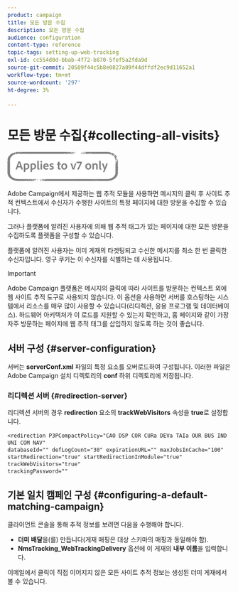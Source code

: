 ```yaml
---
product: campaign
title: 모든 방문 수집
description: 모든 방문 수집
audience: configuration
content-type: reference
topic-tags: setting-up-web-tracking
exl-id: cc554d0d-bbab-4f72-b870-5fef5a2fda9d
source-git-commit: 20509f44c5b8e0827a09f44dffdf2ec9d11652a1
workflow-type: tm+mt
source-wordcount: '297'
ht-degree: 3%

---
```


# 모든 방문 수집{#collecting-all-visits}

![](../../assets/v7-only.svg)

Adobe Campaign에서 제공하는 웹 추적 모듈을 사용하면 메시지의 클릭 후 사이트 추적 컨텍스트에서 수신자가 수행한 사이트의 특정 페이지에 대한 방문을 수집할 수 있습니다.

그러나 플랫폼에 알려진 사용자에 의해 웹 추적 태그가 있는 페이지에 대한 모든 방문을 수집하도록 플랫폼을 구성할 수 있습니다.

플랫폼에 알려진 사용자는 이미 게재의 타겟팅되고 수신한 메시지를 최소 한 번 클릭한 수신자입니다. 영구 쿠키는 이 수신자를 식별하는 데 사용됩니다.

>[!IMPORTANT]
>
>Adobe Campaign 플랫폼은 메시지의 클릭에 따라 사이트를 방문하는 컨텍스트 외에 웹 사이트 추적 도구로 사용되지 않습니다. 이 옵션을 사용하면 서버를 호스팅하는 시스템에서 리소스를 매우 많이 사용할 수 있습니다(리디렉션, 응용 프로그램 및 데이터베이스). 하드웨어 아키텍처가 이 로드를 지원할 수 있는지 확인하고, 홈 페이지와 같이 가장 자주 방문하는 페이지에 웹 추적 태그를 삽입하지 않도록 하는 것이 좋습니다.

## 서버 구성 {#server-configuration}

서버는 **serverConf.xml** 파일의 특정 요소를 오버로드하여 구성됩니다. 이러한 파일은 Adobe Campaign 설치 디렉토리의 **conf** 하위 디렉토리에 저장됩니다.

### 리디렉션 서버 {#redirection-server}

리디렉션 서버의 경우 **redirection** 요소의 **trackWebVisitors** 속성을 **true**&#x200B;로 설정합니다.

```
<redirection P3PCompactPolicy="CAO DSP COR CURa DEVa TAIa OUR BUS IND UNI COM NAV"
databaseId="" defLogCount="30" expirationURL="" maxJobsInCache="100"
startRedirection="true" startRedirectionInModule="true" trackWebVisitors="true"
trackingPassword=""
```

## 기본 일치 캠페인 구성 {#configuring-a-default-matching-campaign}

클라이언트 콘솔을 통해 추적 정보를 보려면 다음을 수행해야 합니다.

* **더미 배달**&#x200B;을(를) 만듭니다(게재 매핑은 대상 스키마의 매핑과 동일해야 함).
* **NmsTracking_WebTrackingDelivery** 옵션에 이 게재의 **내부 이름**&#x200B;을 입력합니다.

이메일에서 클릭이 직접 이어지지 않은 모든 사이트 추적 정보는 생성된 더미 게재에서 볼 수 있습니다.
